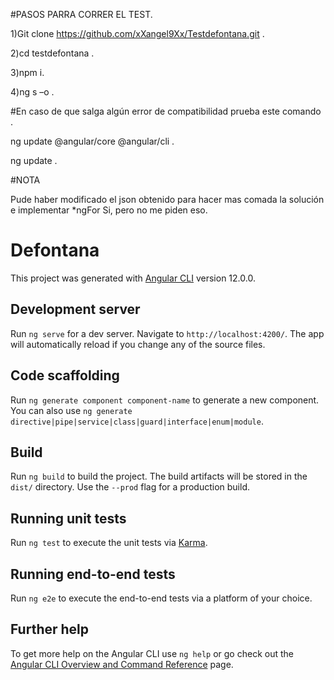 #PASOS PARRA CORRER EL TEST.

1)Git clone https://github.com/xXangel9Xx/Testdefontana.git .

2)cd testdefontana .

3)npm i.  

4)ng s –o .


#En caso de que salga algún error de compatibilidad prueba este comando .

ng update @angular/core @angular/cli .

ng update .

#NOTA

Pude haber modificado el json obtenido para hacer mas comada la solución e implementar *ngFor Si, pero no me piden eso.

# Defontana

This project was generated with [Angular CLI](https://github.com/angular/angular-cli) version 12.0.0.

## Development server

Run `ng serve` for a dev server. Navigate to `http://localhost:4200/`. The app will automatically reload if you change any of the source files.

## Code scaffolding

Run `ng generate component component-name` to generate a new component. You can also use `ng generate directive|pipe|service|class|guard|interface|enum|module`.

## Build

Run `ng build` to build the project. The build artifacts will be stored in the `dist/` directory. Use the `--prod` flag for a production build.

## Running unit tests

Run `ng test` to execute the unit tests via [Karma](https://karma-runner.github.io).

## Running end-to-end tests

Run `ng e2e` to execute the end-to-end tests via a platform of your choice.

## Further help

To get more help on the Angular CLI use `ng help` or go check out the [Angular CLI Overview and Command Reference](https://angular.io/cli) page.
